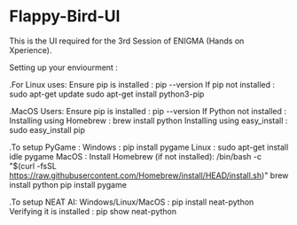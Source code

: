 # Flappy-Bird-UI
This is the UI required for the 3rd Session of ENIGMA (Hands on Xperience).

Setting up your enviourment : 

.For Linux uses:
	Ensure pip is installed : pip --version
	If pip not installed :   
	sudo apt-get update
	sudo apt-get install python3-pip

.MacOS Users:
	Ensure pip is installed : pip --version
	If Python not installed : 
	Installing using Homebrew : brew install python
	Installing using easy_install : sudo easy_install pip
      


.To setup PyGame : 
	Windows : pip install pygame
	Linux : sudo apt-get install idle pygame
	MacOS : 
		Install Homebrew (if not installed): /bin/bash -c "$(curl -fsSL https://raw.githubusercontent.com/Homebrew/install/HEAD/install.sh)"
	brew install python
	pip install pygame

.To setup NEAT AI:
	Windows/Linux/MacOS : pip install neat-python
	Verifying it is installed : pip show neat-python
